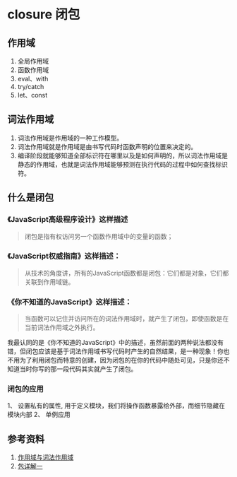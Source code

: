 # closure 闭包

## 作用域
1. 全局作用域
2. 函数作用域
3. eval、with
4. try/catch
5. let、const

## 词法作用域
1. 词法作用域是作用域的一种工作模型。
2. 词法作用域就是作用域是由书写代码时函数声明的位置来决定的。
3. 编译阶段就能够知道全部标识符在哪里以及是如何声明的，所以词法作用域是静态的作用域，也就是词法作用域能够预测在执行代码的过程中如何查找标识符。

## 什么是闭包
### 《JavaScript高级程序设计》这样描述
> 闭包是指有权访问另一个函数作用域中的变量的函数；
### 《JavaScript权威指南》这样描述：
> 从技术的角度讲，所有的JavaScript函数都是闭包：它们都是对象，它们都关联到作用域链。
### 《你不知道的JavaScript》这样描述：
> 当函数可以记住并访问所在的词法作用域时，就产生了闭包，即使函数是在当前词法作用域之外执行。

我最认同的是《你不知道的JavaScript》中的描述，虽然前面的两种说法都没有错，但闭包应该是基于词法作用域书写代码时产生的自然结果，是一种现象！你也不用为了利用闭包而特意的创建，因为闭包的在你的代码中随处可见，只是你还不知道当时你写的那一段代码其实就产生了闭包。

### 闭包的应用
1、 设置私有的属性, 用于定义模块，我们将操作函数暴露给外部，而细节隐藏在模块内部
2、 单例应用
## 参考资料
1. [作用域与词法作用域](https://juejin.im/post/5afb0ae56fb9a07aa2138425)
2. [包详解一](https://juejin.im/post/5b081f8d6fb9a07a9b3664b6)